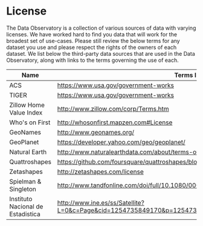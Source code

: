 # License

The Data Observatory is a collection of various sources of data with varying licenses. We have worked hard to find you data that will work for the broadest set of use-cases. Please still review the below terms for any dataset you use and please respect the rights of the owners of each dataset. We list below the third-party data sources that are used in the Data Observatory, along with links to the terms governing the use of each.

Name  | Terms link 
-------|---------
ACS   |  https://www.usa.gov/government-works
TIGER   |  https://www.usa.gov/government-works
Zillow Home Value Index | http://www.zillow.com/corp/Terms.htm
Who's on First |  http://whosonfirst.mapzen.com#License
GeoNames  |  http://www.geonames.org/
GeoPlanet  |  https://developer.yahoo.com/geo/geoplanet/
Natural Earth  |  http://www.naturalearthdata.com/about/terms-of-use/
Quattroshapes  |  https://github.com/foursquare/quattroshapes/blob/master/LICENSE.md
Zetashapes  |  http://zetashapes.com/license
Spielman & Singleton  |  http://www.tandfonline.com/doi/full/10.1080/00045608.2015.1052335
Instituto Nacional de Estadistica  |  http://www.ine.es/ss/Satellite?L=0&c=Page&cid=1254735849170&p=1254735849170&pagename=Ayuda%2FINELayout

